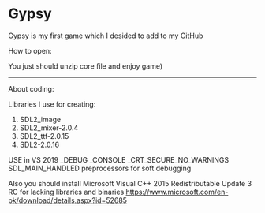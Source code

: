 # Gypsy
Gypsy is my first game which I desided to add to my GitHub

How to open:

You just should unzip core file and enjoy game)

*************************************************

About coding:

Libraries I use for creating:

1) SDL2_image
2) SDL2_mixer-2.0.4
3) SDL2_ttf-2.0.15
4) SDL2-2.0.16

USE in VS 2019 _DEBUG _CONSOLE _CRT_SECURE_NO_WARNINGS SDL_MAIN_HANDLED preprocessors for soft debugging

Also you should install Microsoft Visual C++ 2015 Redistributable Update 3 RC for lacking libraries and binaries
https://www.microsoft.com/en-pk/download/details.aspx?id=52685
